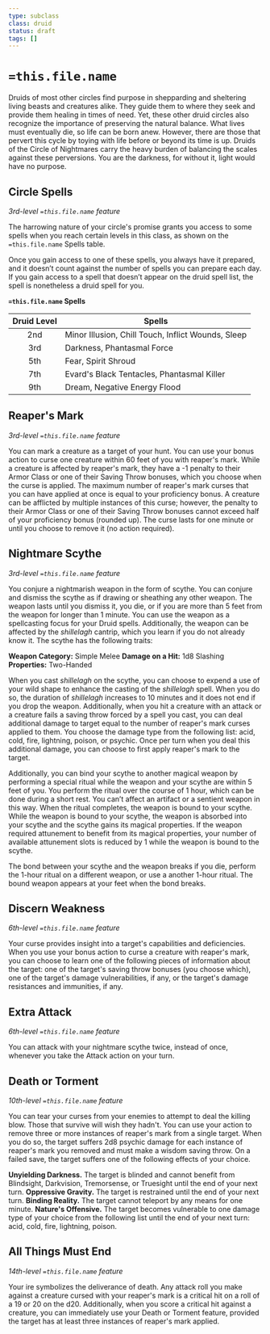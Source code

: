 ```yaml
---
type: subclass 
class: druid
status: draft
tags: []
---
```

# `=this.file.name`

Druids of most other circles find purpose in shepparding and sheltering living beasts and creatures alike. They guide them to where they seek and provide them healing in times of need. Yet, these other druid circles also recognize the importance of preserving the natural balance. What lives must eventually die, so life can be born anew. However, there are those that pervert this cycle by toying with life before or beyond its time is up. Druids of the Circle of Nightmares carry the heavy burden of balancing the scales against these perversions. You are the darkness, for without it, light would have no purpose.

## Circle Spells
*3rd-level `=this.file.name` feature*

The harrowing nature of your circle's promise grants you access to some spells when you reach certain levels in this class, as shown on the `=this.file.name` Spells table.

Once you gain access to one of these spells, you always have it prepared, and it doesn’t count against the number of spells you can prepare each day. If you gain access to a spell that doesn’t appear on the druid spell list, the spell is nonetheless a druid spell for you.

**`=this.file.name` Spells**

| Druid Level | Spells                                             |
| :---------: | -------------------------------------------------- |
|     2nd     | Minor Illusion, Chill Touch, Inflict Wounds, Sleep |
|     3rd     | Darkness, Phantasmal Force                         |
|     5th     | Fear, Spirit Shroud                                |
|     7th     | Evard's Black Tentacles, Phantasmal Killer         |
|     9th     | Dream, Negative Energy Flood                       |

## Reaper's Mark
*3rd-level `=this.file.name` feature*

You can mark a creature as a target of your hunt. You can use your bonus action to curse one creature within 60 feet of you with reaper's mark. While a creature is affected by reaper's mark, they have a -1 penalty to their Armor Class or one of their Saving Throw bonuses, which you choose when the curse is applied. The maximum number of reaper's mark curses that you can have applied at once is equal to your proficiency bonus. A creature can be afflicted by multiple instances of this curse; however, the penalty to their Armor Class or one of their Saving Throw bonuses cannot exceed half of your proficiency bonus (rounded up). The curse lasts for one minute or until you choose to remove it (no action required).

## Nightmare Scythe
*3rd-level `=this.file.name` feature*

You conjure a nightmarish weapon in the form of scythe. You can conjure and dismiss the scythe as if drawing or sheathing any other weapon. The weapon lasts until you dismiss it, you die, or if you are more than 5 feet from the weapon for longer than 1 minute. You can use the weapon as a spellcasting focus for your Druid spells. Additionally, the weapon can be affected by the *shillelagh* cantrip, which you learn if you do not already know it. The scythe has the following traits:

**Weapon Category:** Simple Melee
**Damage on a Hit:** 1d8 Slashing
**Properties:** Two-Handed

When you cast *shillelagh* on the scythe, you can choose to expend a use of your wild shape to enhance the casting of the *shillelagh* spell. When you do so, the duration of  *shillelagh* increases to 10 minutes and it does not end if you drop the weapon. Additionally, when you hit a creature with an attack or a creature fails a saving throw forced by a spell you cast, you can deal additional damage to target equal to the number of reaper's mark curses applied to them. You choose the damage type from the following list: acid, cold, fire, lightning, poison, or psychic. Once per turn when you deal this additional damage, you can choose to first apply reaper's mark to the target. 

Additionally, you can bind your scythe to another magical weapon by performing a special ritual while the weapon and your scythe are within 5 feet of you. You perform the ritual over the course of 1 hour, which can be done during a short rest. You can’t affect an artifact or a sentient weapon in this way. When the ritual completes, the weapon is bound to your scythe. While the weapon is bound to your scythe, the weapon is absorbed into your scythe and the scythe gains its magical properties. If the weapon required attunement to benefit from its magical properties, your number of available attunement slots is reduced by 1 while the weapon is bound to the scythe.

The bond between your scythe and the weapon breaks if you die, perform the 1-hour ritual on a different weapon, or use a another 1-hour ritual. The bound weapon appears at your feet when the bond breaks.

## Discern Weakness
*6th-level `=this.file.name` feature*

Your curse provides insight into a target's capabilities and deficiencies. When you use your bonus action to curse a creature with reaper's mark, you can choose to learn one of the following pieces of information about the target: one of the target's saving throw bonuses (you choose which), one of the target's damage vulnerabilities, if any, or the target's damage resistances and immunities, if any.

## Extra Attack
*6th-level `=this.file.name` feature*

You can attack with your nightmare scythe twice, instead of once, whenever you take the Attack action on your turn. 

## Death or Torment
*10th-level `=this.file.name` feature*

You can tear your curses from your enemies to attempt to deal the killing blow. Those that survive will wish they hadn't. You can use your action to remove three or more instances of reaper's mark from a single target. When you do so, the target suffers 2d8 psychic damage for each instance of reaper's mark you removed and must make a wisdom saving throw. On a failed save, the target suffers one of the following effects of your choice.

**Unyielding Darkness.** The target is blinded and cannot benefit from Blindsight, Darkvision, Tremorsense, or Truesight until the end of your next turn.
**Oppressive Gravity.** The target is restrained until the end of your next turn.
**Binding Reality.** The target cannot teleport by any means for one minute.
**Nature's Offensive.** The target becomes vulnerable to one damage type of your choice from the following list until the end of your next turn: acid, cold, fire, lightning, poison.

## All Things Must End
*14th-level `=this.file.name` feature*

Your ire symbolizes the deliverance of death. Any attack roll you make against a creature cursed with your reaper's mark is a critical hit on a roll of a 19 or 20 on the d20. Additionally, when you score a critical hit against a creature, you can immediately use your Death or Torment feature, provided the target has at least three instances of reaper's mark applied.